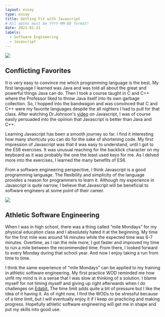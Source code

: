 ```yaml
---
layout: essay
type: essay
title: Getting Fit with Javascript
# All dates must be YYYY-MM-DD format!
date: 2021-01-21
labels:
  - Software Engineering
  - Javascript
---
```

<img class="ui tiny left circular floated image" src="../images/program.jpeg">

## Conflicting Favorites

It is very easy to convince me which programming language is the best. My first language I learned was Java and was told all about the great and powerful things Java can do. Then I took a course taught in C and C++ where the Professor liked to throw Java itself into its own garbage collection. So, I hopped into the bandwagon and was convinced that C and C++ were my favorite languages despite the all nighters I had to pull for that class. After watching Dr.Johnson's <a href="https://youtu.be/H0qNUqoJqkQ">video</a> on Javascript, I was of course easily persuaded into the opinion that Javascript is better than Java and C++.  

Learning Javascript has been a smooth journey so far. I find it interesting how many shortcuts you can do for the sake of shortening code. My first impression of Javascript was that it was easy to understand, until I got to the ES6 exercises. It was unusual reaching for the backtick character on my keyboard as it was probably the one the least used keys for me. As I delved more into the exercises, I learned the many benefits of ES6.

From a software engineering perspective, I think Javascript is a good programming language. The flexibility and simplicity of the language provides a reason for programmers to learn it. Although my experience in Javascript is quite narrow, I believe that Javascript will be beneficial to software engineers at some point of their career.

<img class="ui tiny left circular floated image" src="../images/run.jpg">

## Athletic Software Engineering

When I was in high school, there was a thing called “mile Mondays” for my physical education class and I absolutely hated it at the beginning. My time for the first mile was around 14 minutes while the expected time was 6-7 minutes. Overtime, as I ran the mile more, I got faster and improved my time to run a mile between the recommended time. From there, I looked forward to every Monday during that school year. And now I enjoy taking a run from time to time. 

I think the same experience of “mile Mondays” can be applied to my training in athletic software engineering. My first practice WOD reminded me how unfit my mind is in a sense that I was slow at thinking of a solution. I blame myself for not timing myself and giving up right afterwards when I do challenges on <a href="https://edabit.com/">Edabit.</a> The time limit adds quite a bit of pressure but I like the idea of it having it. As of right now, I find the WODs to be stressful because of a time limit, but I will eventually enjoy it if I keep on practicing and making progress. Hopefully athletic software engineering will get me in shape and put my skills into good use.
